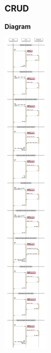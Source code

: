 # CRUD

## Diagram 
![crud](https://github.com/RafaelFino/learnops-api-python/raw/main/doc/images/crud.png)